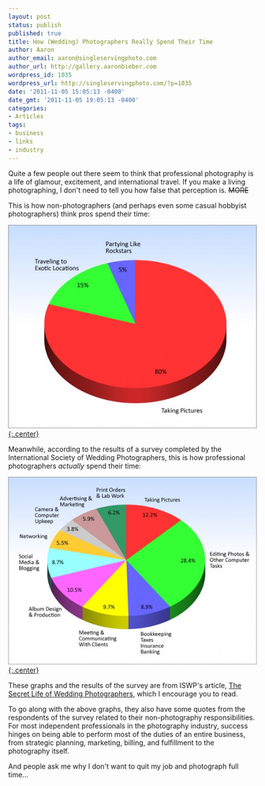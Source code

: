 ```yaml
---
layout: post
status: publish
published: true
title: How (Wedding) Photographers Really Spend Their Time
author: Aaron
author_email: aaron@singleservingphoto.com
author_url: http://gallery.aaronbieber.com
wordpress_id: 1035
wordpress_url: http://singleservingphoto.com/?p=1035
date: '2011-11-05 15:05:13 -0400'
date_gmt: '2011-11-05 19:05:13 -0400'
categories:
- Articles
tags:
- business
- links
- industry
---
```


Quite a few people out there seem to think that professional photography
is a life of glamour, excitement, and international travel. If you make
a living photographing, I don't need to tell you how false that
perception is. ~~MORE~~

This is how non-photographers (and perhaps even some casual hobbyist
photographers) think pros spend their time:

[![](/wp-content/uploads/2011/11/20091205-perception1-590x483.jpg
"The Perception"){:.center}](/articles/2011/11/05/how-wedding-photographers-really-spend-their-time/20091205-perception1/)

Meanwhile, according to the results of a survey completed by the
International Society of Wedding Photographers, this is how professional
photographers _actually_ spend their time:

[![](/wp-content/uploads/2011/11/20091205-reality1-590x444.jpg
"The Reality"){:.center}](/articles/2011/11/05/how-wedding-photographers-really-spend-their-time/20091205-reality1/)

These graphs and the results of the survey are from ISWP's article,
[The Secret Life of Wedding Photographers](http://www.ispwp.com/the-secret-life-of-wedding-photographers.html),
which I encourage you to read.

To go along with the above graphs, they also have some quotes from the
respondents of the survey related to their non-photography
responsibilities. For most independent professionals in the photography
industry, success hinges on being able to perform most of the duties of
an entire business, from strategic planning, marketing, billing, and
fulfillment to the photography itself.

And people ask me why I don't want to quit my job and photograph full
time...
